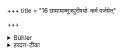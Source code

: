 +++
title = "16 छायायाम्मूत्रपुरीषयोः कर्म वर्जयेत्"

+++

<details><summary>Bühler</summary>

16. He shall not void excrements in the shade (of a tree, where travellers rest).
</details>

<details><summary>हरदत्त-टीका</summary>

## सूत्रम्
छायायां मूत्रपुरीषयोः कर्म वर्जयेत् ॥ १६ ॥  
### टिप्पनी
'न चोपजीव्यच्छायास्वि'ति स्मृत्यन्तरे दर्शनात् यस्यां पथिकादयो विश्राम्यन्ति सा गृह्यते । तेन छत्रछायादेरप्रतिषेधः मेघच्छायाया अप्यप्रतिषेधः, अवर्जनीयत्वात् ॥ १६ ॥
</details>
